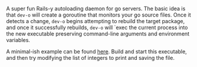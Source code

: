 A super fun Rails-y autoloading daemon for go servers. The basic idea is that `dev-o` will create a goroutine that monitors your go source files. Once it detects a change, `dev-o` begins attempting to rebuild the target package, and once it successfully rebuilds, `dev-o` will `exec  the current process into the new executable preserving command-line arguments and environment variables.

A minimal-ish example can be found [here](https://github.com/xanderflood/dev-o/blob/master/cmd/test.go). Build and start this executable, and then try modifying the list of integers to print and saving the file.
